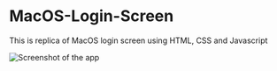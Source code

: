 # MacOS-Login-Screen
This is replica of MacOS login screen using HTML, CSS and Javascript

![Screenshot of the app](https://i.imgur.com/jBGjndl.png)
